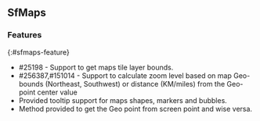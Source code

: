 ## SfMaps

### Features
{:#sfmaps-feature} 

* \#25198 - Support to get maps tile layer bounds.
* \#256387,\#151014 - Support to calculate zoom level based on map Geo-bounds (Northeast, Southwest) or distance (KM/miles) from the Geo-point center value
* Provided tooltip support for maps shapes, markers and bubbles.
* Method provided to get the Geo point from screen point and wise versa.
